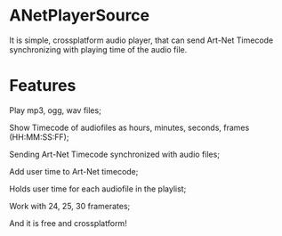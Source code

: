 # ANetPlayerSource
It is simple, crossplatform audio player, that can send Art-Net Timecode synchronizing with playing time of the audio file.
# Features
Play mp3, ogg, wav files;

Show Timecode of audiofiles as hours, minutes, seconds, frames (HH:MM:SS:FF);

Sending Art-Net Timecode synchronized with audio files;

Add user time to Art-Net timecode;

Holds user time for each audiofile in the playlist;

Work with 24, 25, 30 framerates;

And it is free and crossplatform!

